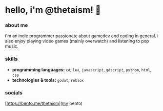 # hello, i'm @thetaism! 🤍

### about me
i'm an indie programmer passionate about gamedev and coding in general. i also enjoy playing video games (mainly overwatch) and listening to pop music.

### skills
- **programming languages:** ```c#```, ```lua```, ```javascript```, ```gdscript```, ```python```, ```html```, ```css```
- **technologies & tools:** ```godot```, ```roblox```

### socials
[https://bento.me/thetaism](my bento)

<!--
**thetaism/thetaism** is a ✨ _special_ ✨ repository because its `README.md` (this file) appears on your GitHub profile.

Here are some ideas to get you started:

- 🔭 I’m currently working on ...
- 🌱 I’m currently learning ...
- 👯 I’m looking to collaborate on ...
- 🤔 I’m looking for help with ...
- 💬 Ask me about ...
- 📫 How to reach me: ...
- 😄 Pronouns: ...
- ⚡ Fun fact: ...
-->
